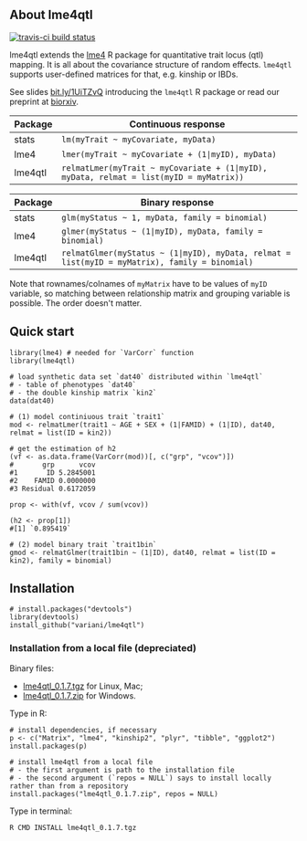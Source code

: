 ## About lme4qtl

[![travis-ci build status](https://travis-ci.org/variani/lme4qtl.svg?branch=master)](https://travis-ci.org/variani/lme4qtl)


lme4qtl extends the [lme4](https://github.com/lme4/lme4) R package for quantitative trait locus (qtl) mapping. It is all about the covariance structure of random effects. `lme4qtl` supports user-defined matrices for that,
e.g. kinship or IBDs.

See slides [bit.ly/1UiTZvQ](http://bit.ly/1UiTZvQ) introducing the `lme4qtl` R package or read our preprint at [biorxiv](http://www.biorxiv.org/content/early/2017/08/31/139816).

|  Package | Continuous response |
|----------|---------------------|
| stats   | `lm(myTrait ~ myCovariate, myData)` |
| lme4    | `lmer(myTrait ~ myCovariate + (1\|myID), myData)` |
| lme4qtl | `relmatLmer(myTrait ~ myCovariate + (1\|myID), myData, relmat = list(myID = myMatrix))` |

|  Package | Binary response |
|----------|---------------------|
| stats    | `glm(myStatus ~ 1, myData, family = binomial)` |
| lme4    | `glmer(myStatus ~ (1\|myID), myData, family = binomial)` |
| lme4qtl | `relmatGlmer(myStatus ~ (1\|myID), myData, relmat = list(myID = myMatrix), family = binomial)` |

Note that rownames/colnames of `myMatrix` have to be values of `myID` variable, so matching between relationship matrix and grouping variable is possible. The order doesn't matter.

## Quick start

```
library(lme4) # needed for `VarCorr` function
library(lme4qtl)

# load synthetic data set `dat40` distributed within `lme4qtl`
# - table of phenotypes `dat40`
# - the double kinship matrix `kin2`
data(dat40)

# (1) model continiuous trait `trait1`
mod <- relmatLmer(trait1 ~ AGE + SEX + (1|FAMID) + (1|ID), dat40, relmat = list(ID = kin2))

# get the estimation of h2
(vf <- as.data.frame(VarCorr(mod))[, c("grp", "vcov")])
#       grp      vcov
#1       ID 5.2845001
#2    FAMID 0.0000000
#3 Residual 0.6172059

prop <- with(vf, vcov / sum(vcov))

(h2 <- prop[1]) 
#[1] `0.895419`

# (2) model binary trait `trait1bin`
gmod <- relmatGlmer(trait1bin ~ (1|ID), dat40, relmat = list(ID = kin2), family = binomial)
```

## Installation

```
# install.packages("devtools")
library(devtools)
install_github("variani/lme4qtl")
```

### Installation from a local file (depreciated)

Binary files:

- [lme4qtl_0.1.7.tgz](https://github.com/variani/lme4qtl/releases/download/v0.1.7/lme4qtl_0.1.7.tgz) for Linux, Mac;
- [lme4qtl_0.1.7.zip](https://github.com/variani/lme4qtl/releases/download/v0.1.7/lme4qtl_0.1.7.zip) for Windows.

Type in R:

```
# install dependencies, if necessary
p <- c("Matrix", "lme4", "kinship2", "plyr", "tibble", "ggplot2")
install.packages(p)

# install lme4qtl from a local file
# - the first argument is path to the installation file
# - the second argument (`repos = NULL`) says to install locally rather than from a repository
install.packages("lme4qtl_0.1.7.zip", repos = NULL)
```

Type in terminal:

```
R CMD INSTALL lme4qtl_0.1.7.tgz
```
